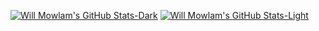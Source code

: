 [![Will Mowlam's GitHub Stats-Dark](https://github-readme-stats.vercel.app/api?username=willmowlam&hide_border=true&show_icons=true&theme=dark&bg_color=00000000#gh-dark-mode-only)](#gh-dark-mode-only)
[![Will Mowlam's GitHub Stats-Light](https://github-readme-stats.vercel.app/api?username=willmowlam&hide_border=true&show_icons=true&theme=default#gh-light-mode-only)](#gh-light-mode-only)

<!--
[![Will Mowlam's GitHub Top Langs-Dark](https://github-readme-stats.vercel.app/api/top-langs/?username=willmowlam&hide_progress=true&layout=compact&theme=dark)](https://github.com/willmowlam/github-readme-stats#gh-dark-mode-only)
[![Will Mowlam's GitHub Top Langs-Light](https://github-readme-stats.vercel.app/api/top-langs/?username=willmowlam&hide_progress=true&layout=compact&theme=default)](https://github.com/willmowlam/github-readme-stats#gh-light-mode-only)
-->
<!--
**willmowlam/willmowlam** is a ✨ _special_ ✨ repository because its `README.md` (this file) appears on your GitHub profile.

Here are some ideas to get you started:

- 🔭 I’m currently working on ...
- 🌱 I’m currently learning ...
- 👯 I’m looking to collaborate on ...
- 🤔 I’m looking for help with ...
- 💬 Ask me about ...
- 📫 How to reach me: ...
- 😄 Pronouns: ...
- ⚡ Fun fact: ...
-->
